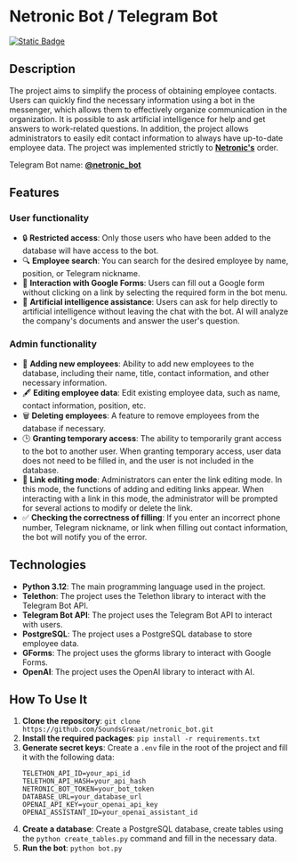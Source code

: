 # Netronic Bot / Telegram Bot

[![Static Badge](https://img.shields.io/badge/MIT-Lisence?style=for-the-badge&logo=github&label=License&color=yellow)](https://github.com/SoundsGreaat/netronic_bot?tab=MIT-1-ov-file)

## Description
The project aims to simplify the process of obtaining employee contacts. Users can quickly find the necessary information using a bot in the messenger, which allows them to effectively organize communication in the organization. It is possible to ask artificial intelligence for help and get answers to work-related questions.
In addition, the project allows administrators to easily edit contact information to always have up-to-date employee data.
The project was implemented strictly to [**Netronic's**](https://netronic.com.ua/lp) order.

Telegram Bot name: [**@netronic_bot**](https://t.me/netronic_bot)

## Features
### User functionality
- 🔒 **Restricted access**: Only those users who have been added to the database will have access to the bot.
- 🔍 **Employee search**: You can search for the desired employee by name, position, or Telegram nickname.
- 📝 **Interaction with Google Forms**: Users can fill out a Google form without clicking on a link by selecting the required form in the bot menu.
- 🤖 **Artificial intelligence assistance**: Users can ask for help directly to artificial intelligence without leaving the chat with the bot. AI will analyze the company's documents and answer the user's question.

### Admin functionality
- 💼 **Adding new employees**: Ability to add new employees to the database, including their name, title, contact information, and other necessary information.
- 🖋️ **Editing employee data**: Edit existing employee data, such as name, contact information, position, etc.
- 🗑️ **Deleting employees**: A feature to remove employees from the database if necessary.
- 🕒 **Granting temporary access**: The ability to temporarily grant access to the bot to another user. When granting temporary access, user data does not need to be filled in, and the user is not included in the database.
- 🔗 **Link editing mode**: Administrators can enter the link editing mode. In this mode, the functions of adding and editing links appear. When interacting with a link in this mode, the administrator will be prompted for several actions to modify or delete the link.
- ✅ **Checking the correctness of filling**: If you enter an incorrect phone number, Telegram nickname, or link when filling out contact information, the bot will notify you of the error.

## Technologies
- **Python 3.12**: The main programming language used in the project.
- **Telethon**: The project uses the Telethon library to interact with the Telegram Bot API.
- **Telegram Bot API**: The project uses the Telegram Bot API to interact with users.
- **PostgreSQL**: The project uses a PostgreSQL database to store employee data.
- **GForms**: The project uses the gforms library to interact with Google Forms.
- **OpenAI**: The project uses the OpenAI library to interact with AI.

## How To Use It
1. **Clone the repository**: `git clone https://github.com/SoundsGreaat/netronic_bot.git`
2. **Install the required packages**: `pip install -r requirements.txt`
3. **Generate secret keys**: Create a `.env` file in the root of the project and fill it with the following data:
    ```env
    TELETHON_API_ID=your_api_id
    TELETHON_API_HASH=your_api_hash
    NETRONIC_BOT_TOKEN=your_bot_token
    DATABASE_URL=your_database_url
    OPENAI_API_KEY=your_openai_api_key
    OPENAI_ASSISTANT_ID=your_openai_assistant_id
    ```
4. **Create a database**: Create a PostgreSQL database, create tables using the `python create_tables.py` command and fill in the necessary data.
5. **Run the bot**: `python bot.py`